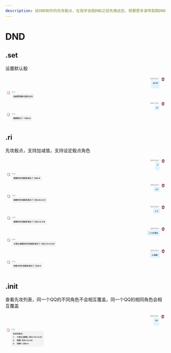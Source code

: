 ```yaml
---
description: 给DND制作的先攻骰点，在我学会跑DND之前先做这些，想要更多请带我跑DND！！！
---
```


# DND

## .set

设置默认骰

![](../../.gitbook/assets/e4212488-d6a6-4036-894f-b68f7b569cbc.png)

## .ri

先攻骰点，支持加减值，支持设定骰点角色

![](../../.gitbook/assets/9eb9a0c7-ebaf-4de2-845e-647cb7ea21fd.png)

## .init

查看先攻列表，同一个QQ的不同角色不会相互覆盖，同一个QQ的相同角色会相互覆盖

![](../../.gitbook/assets/c94e02d3-7671-42dc-b7a3-ba97a0688fd8.png)

